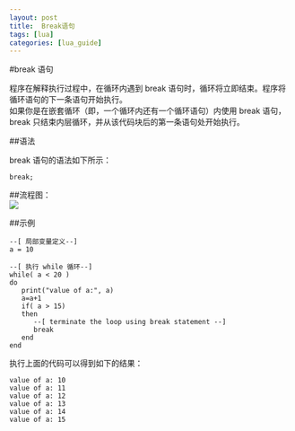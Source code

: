 ```yaml
---
layout: post
title:  Break语句 
tags: [lua]
categories: [lua_guide]
---
```

#break 语句  

程序在解释执行过程中，在循环内遇到 break 语句时，循环将立即结束。程序将循环语句的下一条语句开始执行。  
如果你是在嵌套循环（即，一个循环内还有一个循环语句）内使用 break 语句，break 只结束内层循环，并从该代码块后的第一条语句处开始执行。  

##语法  

break 语句的语法如下所示：  

```
break;
```  

##流程图：  
![](images/break.jpg)  

##示例  

```
--[ 局部变量定义--]
a = 10

--[ 执行 while 循环--]
while( a < 20 )
do
   print("value of a:", a)
   a=a+1
   if( a > 15)
   then
      --[ terminate the loop using break statement --]
      break
   end
end
```  

执行上面的代码可以得到如下的结果：  

```
value of a:	10
value of a:	11
value of a:	12
value of a:	13
value of a:	14
value of a:	15
```



